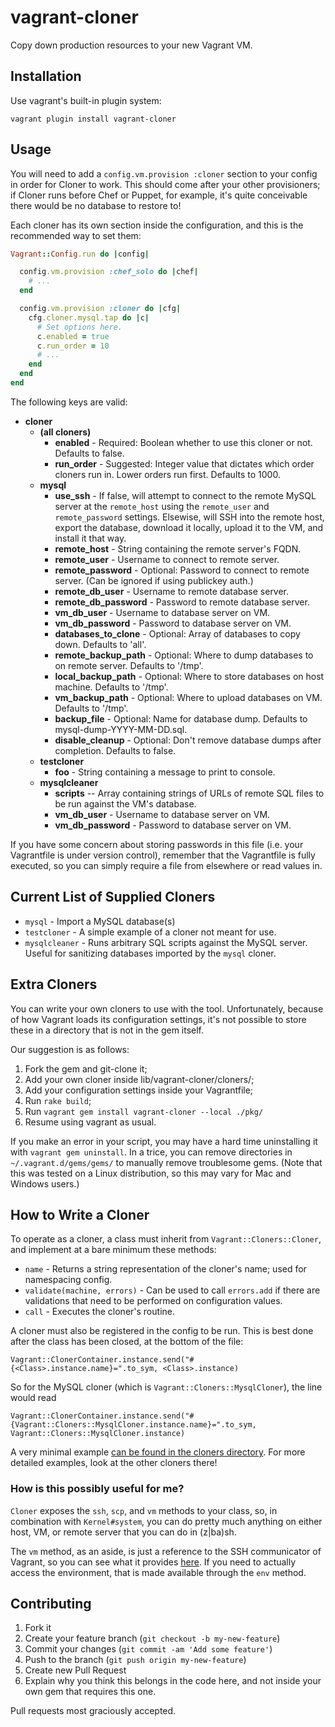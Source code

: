 # vagrant-cloner

Copy down production resources to your new Vagrant VM.

## Installation

Use vagrant's built-in plugin system:

    vagrant plugin install vagrant-cloner

## Usage

You will need to add a `config.vm.provision :cloner` section to your config in
order for Cloner to work. This should come after your other provisioners; if
Cloner runs before Chef or Puppet, for example, it's quite conceivable there 
would be no database to restore to!

Each cloner has its own section inside the configuration, and this is the
recommended way to set them:

``` ruby
Vagrant::Config.run do |config|

  config.vm.provision :chef_solo do |chef|
    # ...
  end

  config.vm.provision :cloner do |cfg|
    cfg.cloner.mysql.tap do |c|
      # Set options here.
      c.enabled = true
      c.run_order = 10
      # ...
    end
  end
end
```

The following keys are valid:

- **cloner**
    - **(all cloners)**
        - **enabled** - Required: Boolean whether to use this cloner or not. Defaults to false.
        - **run_order** - Suggested: Integer value that dictates which order cloners run in. Lower orders run first. Defaults to 1000.
    - **mysql**
        - **use_ssh** - If false, will attempt to connect to the remote MySQL server at the `remote_host` using the `remote_user` and `remote_password` settings. Elsewise, will SSH into the remote host, export the database, download it locally, upload it to the VM, and install it that way.
        - **remote_host** - String containing the remote server's FQDN.
        - **remote_user** - Username to connect to remote server.
        - **remote_password** - Optional: Password to connect to remote server. (Can be ignored if using publickey auth.)
        - **remote_db_user** - Username to remote database server.
        - **remote_db_password** - Password to remote database server.
        - **vm_db_user** - Username to database server on VM.
        - **vm_db_password** - Password to database server on VM.
        - **databases_to_clone** - Optional: Array of databases to copy down. Defaults to 'all'.
        - **remote_backup_path** - Optional: Where to dump databases to on remote server. Defaults to '/tmp'.
        - **local_backup_path** - Optional: Where to store databases on host machine. Defaults to '/tmp'.
        - **vm_backup_path** - Optional: Where to upload databases on VM. Defaults to '/tmp'.
        - **backup_file** - Optional: Name for database dump. Defaults to mysql-dump-YYYY-MM-DD.sql.
        - **disable_cleanup** - Optional: Don't remove database dumps after completion. Defaults to false.
    - **testcloner**
        - **foo** - String containing a message to print to console.
    - **mysqlcleaner**
        - **scripts** -- Array containing strings of URLs of remote SQL files to be run against the VM's database.
        - **vm_db_user** - Username to database server on VM.
        - **vm_db_password** - Password to database server on VM.

If you have some concern about storing passwords in this file (i.e. your Vagrantfile
is under version control), remember that the Vagrantfile is fully executed, so you can
simply require a file from elsewhere or read values in.

## Current List of Supplied Cloners

- `mysql` - Import a MySQL database(s)
- `testcloner` - A simple example of a cloner not meant for use.
- `mysqlcleaner` - Runs arbitrary SQL scripts against the MySQL server. Useful for sanitizing databases imported by the `mysql` cloner.

## Extra Cloners

You can write your own cloners to use with the tool. Unfortunately, because of how Vagrant loads its configuration settings, it's not possible to store these in a directory that is not in the gem itself.

Our suggestion is as follows:

1. Fork the gem and git-clone it;
2. Add your own cloner inside lib/vagrant-cloner/cloners/;
3. Add your configuration settings inside your Vagrantfile;
4. Run `rake build`;
5. Run `vagrant gem install vagrant-cloner --local ./pkg/`
6. Resume using vagrant as usual.

If you make an error in your script, you may have a hard time uninstalling it with `vagrant gem uninstall`. In a trice, you can remove directories in `~/.vagrant.d/gems/gems/` to manually remove troublesome gems. (Note that this was tested on a Linux distribution, so this may vary for Mac and Windows users.)

## How to Write a Cloner

To operate as a cloner, a class must inherit from `Vagrant::Cloners::Cloner`, and implement at a bare minimum these methods:

- `name` - Returns a string representation of the cloner's name; used for namespacing config.
- `validate(machine, errors)` - Can be used to call `errors.add` if there are validations that need to be performed on configuration values.
- `call` - Executes the cloner's routine.

A cloner must also be registered in the config to be run. This is best done after the class has been closed, at the bottom of the file:

`Vagrant::ClonerContainer.instance.send("#{<Class>.instance.name}=".to_sym, <Class>.instance)`

So for the MySQL cloner (which is `Vagrant::Cloners::MysqlCloner`), the line would read 

`Vagrant::ClonerContainer.instance.send("#{Vagrant::Cloners::MysqlCloner.instance.name}=".to_sym, Vagrant::Cloners::MysqlCloner.instance)`

A very minimal example [can be found in the cloners directory](lib/vagrant-cloner/cloners/testcloner.rb). For more detailed examples, look at the other cloners there!

### How is this possibly useful for me?

`Cloner` exposes the `ssh`, `scp`, and `vm` methods to your class, so, in combination with `Kernel#system`, you can do pretty much anything on either host, VM, or remote server that you can do in (z|ba)sh.

The `vm` method, as an aside, is just a reference to the SSH communicator of Vagrant, so you can see what it provides [here](https://github.com/mitchellh/vagrant/blob/master/plugins/communicators/ssh/communicator.rb). If you need to actually access the environment, that is made available through the `env` method.

## Contributing

1. Fork it
2. Create your feature branch (`git checkout -b my-new-feature`)
3. Commit your changes (`git commit -am 'Add some feature'`)
4. Push to the branch (`git push origin my-new-feature`)
5. Create new Pull Request
6. Explain why you think this belongs in the code here, and not inside your own gem that requires this one.

Pull requests most graciously accepted.
